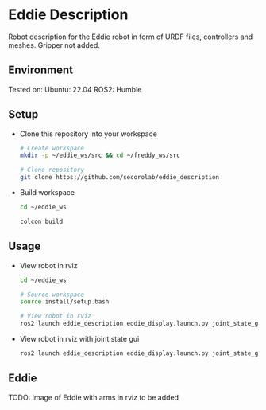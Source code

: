 # Eddie Description

Robot description for the Eddie robot in form of URDF files, controllers and meshes.
Gripper not added.

## Environment
Tested on:
  Ubuntu: 22.04
  ROS2: Humble

## Setup

- Clone this repository into your workspace
  
  ```bash
  # Create workspace
  mkdir -p ~/eddie_ws/src && cd ~/freddy_ws/src

  # Clone repository
  git clone https://github.com/secorolab/eddie_description
  ```

- Build workspace

  ```bash
  cd ~/eddie_ws

  colcon build
  ```

## Usage

- View robot in rviz

  ```bash
  cd ~/eddie_ws

  # Source workspace
  source install/setup.bash

  # View robot in rviz
  ros2 launch eddie_description eddie_display.launch.py joint_state_gui:=false
  ```

- View robot in rviz with joint state gui

  ```bash
  ros2 launch eddie_description eddie_display.launch.py joint_state_gui:=true
  ```

## Eddie

TODO: Image of Eddie with arms in rviz to be added
